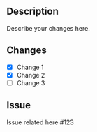 ## Description
Describe your changes here.

## Changes
- [x] Change 1
- [x] Change 2
- [ ] Change 3

## Issue
Issue related here #123
